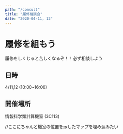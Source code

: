 ```yaml
---
path: "/consult"
title: "履修相談会"
date: "2020-04-11, 12"
---
```


# 履修を組もう

履修をしくじると苦しくなるぞ！！必ず相談しよう

## 日時

4/11,12 (10:00~16:00)

## 開催場所
情報科学類計算機室 (3C113)

//ここにちゃんと機室の位置を示したマップを埋め込みたい
